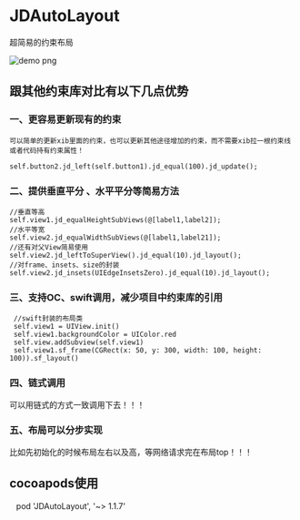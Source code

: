 # JDAutoLayout
超简易的约束布局

![demo png](https://github.com/JDongKha/JDLayout/blob/master/demo.gif "demo")

## 跟其他约束库对比有以下几点优势

### 一、更容易更新现有的约束

    可以简单的更新xib里面的约束，也可以更新其他途径增加的约束，而不需要xib拉一根约束线或者代码持有约束属性！
    
    self.button2.jd_left(self.button1).jd_equal(100).jd_update();

### 二、提供垂直平分 、水平平分等简易方法
    //垂直等高
    self.view1.jd_equalHeightSubViews(@[label1,label2]);
    //水平等宽
    self.view2.jd_equalWidthSubViews(@[label1,label21]);
    //还有对父View简易使用
    self.view2.jd_leftToSuperView().jd_equal(10).jd_layout();
    //对frame、insets、size的封装
    self.view2.jd_insets(UIEdgeInsetsZero).jd_equal(10).jd_layout();

###  三、支持OC、swift调用，减少项目中约束库的引用
     //swift封装的布局类
     self.view1 = UIView.init()
     self.view1.backgroundColor = UIColor.red
     self.view.addSubview(self.view1)
     self.view1.sf_frame(CGRect(x: 50, y: 300, width: 100, height: 100)).sf_layout()
     
###  四、链式调用

   可以用链式的方式一致调用下去！！！
   
### 五、布局可以分步实现
   比如先初始化的时候布局左右以及高，等网络请求完在布局top！！！
    

## cocoapods使用

    pod 'JDAutoLayout', '~> 1.1.7'
    
